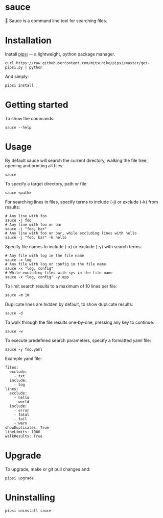 # sauce

🍝 Sauce is a command line tool for searching files.

# Installation

Install [pipsi](https://github.com/mitsuhiko/pipsi#readme) -- a lightweight, python package manager.

    curl https://raw.githubusercontent.com/mitsuhiko/pipsi/master/get-pipsi.py | python

And simply:

    pipsi install .

# Getting started

To show the commands:

    sauce --help

# Usage

By default sauce will search the current directory, walking the file tree, opening and printing all files:

    sauce

To specify a target directory, path or file:

    sauce <path>

For searching lines in files, specify terms to include (-j) or exclude (-k) from results:

    # Any line with foo
    sauce -j foo  
    # Any line with foo or bar
    sauce -j "foo, bar"
    # Any line with foo or bar, while excluding lines with hello
    sauce -j "foo, bar" -k hello

Specify file names to include (-x) or exclude (-y) with search terms:

    # Any file with log in the file name
    sauce -x log  
    # Any file with log or config in the file name
    sauce -x "log, config"
    # While excluding files with sys in the file name
    sauce -x "log, config" -y app

To limit search results to a maximum of 10 lines per file:

    sauce -m 10

Duplicate lines are hidden by default, to show duplicate results:

    sauce -d

To walk through the file results one-by-one, pressing any key to continue:

    sauce -w

To execute predefined search parameters, specify a formatted yaml file:

    sauce -y foo.yaml

Example yaml file:

    files:
      exclude:
        - txt
      include:
        - log
    lines:
      exclude:
        - hello
        - world
      include:
        - error
        - fatal
        - fail
        - warn
    showDuplicates: True
    lineLimits: 1000
    walkResults: True

# Upgrade

To upgrade, make or git pull changes and:

    pipsi upgrade .

# Uninstalling

    pipsi uninstall sauce
